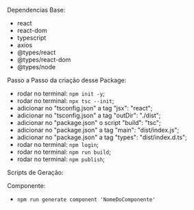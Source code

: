Dependencias Base:

- react 
- react-dom
- typescript
- axios
- @types/react
- @types/react-dom
- @types/node

Passo a Passo da criação desse Package:

- rodar no terminal: ```npm init -y```;
- rodar no terminal: ```npx tsc --init```;
- adicionar no "tsconfig.json" a tag "jsx": "react";
- adicionar no "tsconfig.json" a tag "outDir": "./dist";
- adicionar no "package.json" o script "build": "tsc";
- adicionar no "package.json" a tag "main": "dist/index.js";
- adicionar no "package.json" a tag "types": "dist/index.d.ts";
- rodar no terminal: ```npm login```;
- rodar no terminal: ```npm run build```;
- rodar no terminal: ```npm publish```;

Scripts de Geração:

Componente: 
- ```npm run generate component 'NomeDoComponente' ```